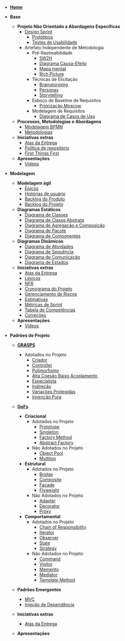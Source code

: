 - [**Home**](README.md)

- **Base**
  - **Projeto Não Orientado a Abordagens Específicas**
    - [Design Sprint](pages/fase_01/design_sprint.md)
      - [Protótipos](pages/fase_01/prototipoBaixaAltaFidelidade.md)
      - [Testes de Usabilidade](pages/fase_01/testes_usabilidade.md)
    - Artefato Independente de Metodologia
      - Pré-Rastreabilidade
        - [5W2H](pages/fase_01/5w2h.md)
        - [Diagrama Causa-Efeito](pages/fase_01/diagrama_causa_efeito.md)
        - [Mapa mental](pages/fase_01/mapa_mental.md)
        - [Rich Picture](pages/fase_01/richPicture.md)
      - Técnicas de Elicitação
        - [Brainstorming](pages/fase_01/brainstorming.md)
        - [Personas](pages/fase_01/personas.md)
        - [Storytelling](pages/fase_01/storytelling.md)
      - Esboço de Baseline de Requisitos
        - [Priorização Moscow](pages/fase_01/priorizacao_moscow.md)
      - Modelagem de Requisitos
        - [Diagrama de Casos de Uso](pages/fase_01/casos_de_uso.md)
  - **Processos, Metodologias e Abordagens**
    - [Modelagem BPMN](pages/fase_01/modelagem_bpmn.md)
    - [Metodologias](pages/fase_01/metodologias.md)
  - **Iniciativas extras**
    - [Atas da Entrega](_indiceReuniao.md)
    - [Política de repositório](pages/fase_01/iniciativasExtras/politica_repositorio.md)
    - [First Things First](pages/fase_01/iniciativasExtras/first_things_first.md)
  - **Apresentações**
    - [Vídeos](pages/fase_01/apresentacoes_base.md)

- **Modelagem**
  - **Modelagem ágil**
    - [Épicos](pages/fase_02/modelagem_agil/epicos.md)
    - [Histórias de usuário](pages/fase_02/modelagem_agil/historias_usuario.md)
    - [Backlog do Produto](pages/fase_02/modelagem_agil/backlog_produto.md)
    - [Backlog do Projeto](pages/fase_02/backlog_projeto.md)
  - **Diagramas Estáticos**
    - [Diagrama de Classes](pages/fase_02/diagrama_de_classes.md)
    - [Diagrama de Classe Abstrata](pages/fase_02/diagrama_de_classe_abstrata.md)
    - [Diagrama de Agregação e Composição](pages/fase_02/diagrama_de_agregacao_composicao.md)
    - [Diagrama de Pacote](pages/fase_02/diagrama_de_pacote.md)
    - [Diagrama de Componentes](pages/fase_02/diagrama_de_componentes.md)
  - **Diagramas Dinâmicos**
    - [Diagrama de Atividades](pages/fase_02/diagrama_de_atividade.md)
    - [Diagrama de Sequência](pages/fase_02/diagrama_de_sequencia.md)
    - [Diagrama de Comunicação](pages/fase_02/diagrama_comunicacao.md)
    - [Diagrama de Estados](pages/fase_02/diagrama_de_estados.md)
  - **Iniciativas extras**
    - [Atas da Entrega](_indiceReuniao2.md)
    - [Léxicos](pages/fase_02/iniciativasExtras/lexicos.md)
    - [NFR](pages/fase_01/nfr.md)
    - [Cronograma do Projeto](pages/fase_02/cronograma_do_projeto.md)
    - [Gerenciamento de Riscos](pages/fase_02/gerenciamento_de_riscos.md)
    - [Estimativas](pages/fase_02/iniciativasExtras/estimativas.md)
    - [Métricas de Sprint](pages/fase_02/iniciativasExtras/metricas_de_sprint.md)
    - [Tabela de Competências](pages/fase_02/iniciativasExtras/tabela_competencias.md)
    - [Correções](pages/fase_02/iniciativasExtras/correcoes.md)
  - **Apresentações**
    - [Vídeos](pages/fase_02/apresentacoes_modelagem.md)

- **Padrões de Projeto**
  - [**GRASPS**](pages/fase_03/introducao_GRASPS.md)
    - Adotados no Projeto
      - [Criador](pages/fase_03/grasp_criador.md)
      - [Controller](pages/fase_03/GRASP-Controller.md)
      - [Polimorfismo](pages/fase_03/grasp_polimorfismo.md)
      - [Alta Coesão Baixo Acoplamento](pages/fase_03/grasp_altacoesao_baixoacoplamento.md)
      - [Especialista](pages/fase_03/grasp_especialista.md)
      - [Indireção](pages/fase_03/GRASP_indirecao.md)
      - [Variações Protegidas](pages/fase_03/grasp_variacoes_protegidas.md)
      - [Invenção Pura](pages/fase_03/invencao_pura.md)
    
  - [**GoFs**](pages/fase_03/introducao_GOFS.md)
    - **Criacional**
      - Adotados no Projeto
        - [Prototype](pages/fase_03/gof_criacional_prototype.md)
        - [Singleton](pages/fase_03/gofSingleton.md)
        - [Factory Method](pages/fase_03/gof_factory_method.md)
        - [Abstract Factory](pages/fase_03/GOF_criacional_abstract_factory.md)
      - Não Adotados no Projeto
        - [Object Pool](pages/fase_03/GOF-Object-Pool.md)
        - [Multiton](pages/fase_03/GOF-multiton.md)
    - **Estrutural**
      - Adotados no Projeto
        - [Bridge](pages/fase_03/GOF_estrutural_bridge.md)
        - [Composite](pages/fase_03/composite.md)
        - [Facade](pages/fase_03/GOF-facade.md)
        - [Flyweight](pages/fase_03/gof_flyweight.md)
      - Não Adotados no Projeto
        - [Adapter](pages/fase_03/GOF-Adapter.md)
        - [Decorator](pages/fase_03/gof-decorator.md)
        - [Proxy](pages/fase_03/gof_estrutural_proxy.md)
    - **Comportamental**
      - Adotados no Projeto
        - [Chain of Responsibility](pages/fase_03/GOF_comportamental_chain_of_responsibility.md)
        - [Iterator](pages/fase_03/GOF-iterator.md)
        - [Observer](pages/fase_03/gofObserver.md)
        - [State](pages/fase_03/gof_state.md)
        - [Strategy](pages/fase_03/gof_strategy.md)
      - Não Adotados no Projeto
        - [Command](pages/fase_03/gof_comportamental_command.md)
        - [Visitor](pages/fase_03/gof_visitor.md)
        - [Memento](pages/fase_03/gof_memento.md)
        - [Mediator](pages/fase_03/gofMediator.md)
        - [Template Method](pages/fase_03/template-method.md)
  - **Padrões Emergentes**
    - [MVC](pages/fase_03/mvc.md)
    - [Injeção de Dependência](pages/fase_03/injecao_de_dependencia.md) 
  - **Iniciativas extras**
    - [Atas da Entrega](_indiceReuniao4.md)
  - **Apresentações**
